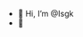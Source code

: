 - 👋 Hi, I’m @Isgk 
- 👀



<!---
Isgk/Isgk is a ✨ special ✨ repository because its `README.md` (this file) appears on your GitHub profile.
You can click the Preview link to take a look at your changes.
--->
